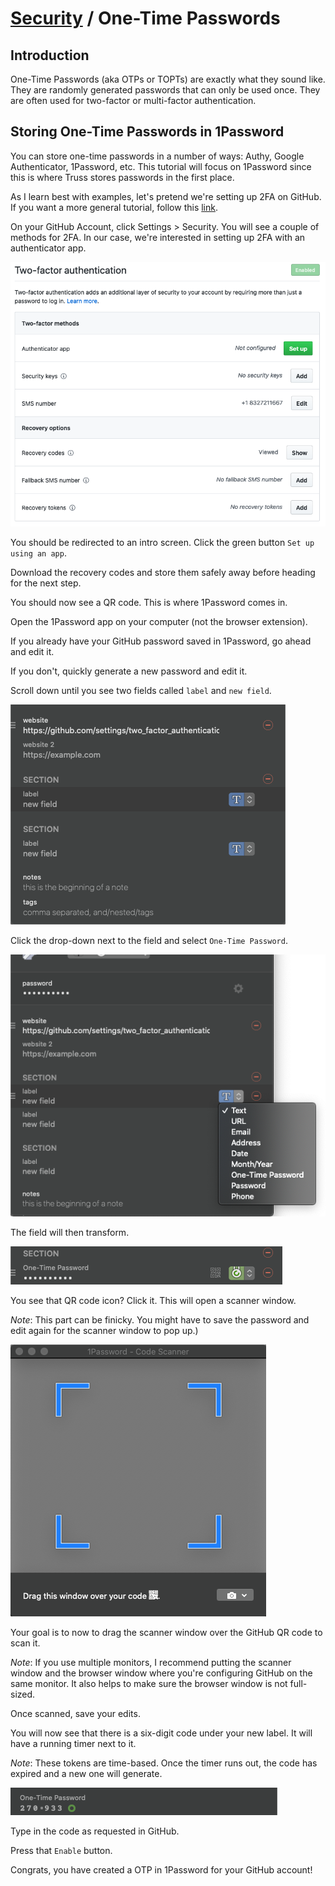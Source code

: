# [Security](../README.md) / One-Time Passwords

## Introduction

One-Time Passwords (aka OTPs or TOPTs) are exactly what they sound like. They are randomly generated passwords that can only be used once. They are often used for two-factor or multi-factor authentication.

## Storing One-Time Passwords in 1Password

You can store one-time passwords in a number of ways: Authy, Google Authenticator, 1Password, etc. This tutorial will focus on 1Password since this is where Truss stores passwords in the first place.

As I learn best with examples, let's pretend we're setting up 2FA on GitHub. If you want a more general tutorial, follow this [link](https://support.1password.com/one-time-passwords/).

On your GitHub Account, click Settings > Security. You will see a couple of methods for 2FA. In our case, we're interested in setting up 2FA with an authenticator app.

![GitHub Security 2FA Settings](images/github-2fa.png "GitHub Security 2FA")

You should be redirected to an intro screen. Click the green button `Set up using an app`.

Download the recovery codes and store them safely away before heading for the next step.

You should now see a QR code. This is where 1Password comes in.

Open the 1Password app on your computer (not the browser extension).

If you already have your GitHub password saved in 1Password, go ahead and edit it.

If you don't, quickly generate a new password and edit it.

Scroll down until you see two fields called `label` and `new field`.

![1Password Empty Field](images/1password-empty-field.png "1Password Empty Field")

Click the drop-down next to the field and select `One-Time Password`.

![1Password Field Dropdown](images/1password-field-dropdown.png "1Password Field Dropdown")

The field will then transform.

![1Password Transformed Field](images/1password-transformed-field.png "1Password Transformed Field")

You see that QR code icon? Click it. This will open a scanner window.

_Note_: This part can be finicky. You might have to save the password and edit again for the scanner window to pop up.)

![1Password Scanner Window](images/1password-scanner-window.png "1Password Scanner Window")

Your goal is to now to drag the scanner window over the GitHub QR code to scan it.

_Note_: If you use multiple monitors, I recommend putting the scanner window and the browser window where you're configuring GitHub on the same monitor. It also helps to make sure the browser window is not full-sized.

Once scanned, save your edits.

You will now see that there is a six-digit code under your new label. It will have a running timer next to it.

_Note_: These tokens are time-based. Once the timer runs out, the code has expired and a new one will generate.

![1Password One True Pairing](images/1password-otp.png "1Password OTP")

Type in the code as requested in GitHub.

Press that `Enable` button.

Congrats, you have created a OTP in 1Password for your GitHub account!
